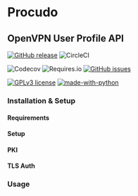 # Procudo

## OpenVPN User Profile API

[![GitHub release](https://img.shields.io/github/release/tomroffe/procudo.svg)](https://github.com/tomroffe/procudo/releases/) ![CircleCI](https://img.shields.io/circleci/build/github/tomroffe/procudo/master)

![Codecov](https://img.shields.io/codecov/c/gh/tomroffe/procudo) ![Requires.io](https://img.shields.io/requires/github/tomroffe/procudo) [![GitHub issues](https://img.shields.io/github/issues/tomroffe/procudo.svg)](https://github.com/tomroffe/procudo/issues/)

[![GPLv3 license](https://img.shields.io/badge/License-GPLv3-blue.svg)](https://github.com/tomroffe/procudo/blob/master/LICENSE) [![made-with-python](https://img.shields.io/badge/Made%20with-Python-1f425f.svg)](https://www.python.org/)

### Installation & Setup

<!-- TODO -->

#### Requirements

<!-- TODO -->

#### Setup

<!-- TODO -->

#### PKI

<!-- TODO -->

#### TLS Auth

<!-- TODO -->

### Usage

<!-- TODO -->
